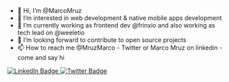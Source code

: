 - 👋 Hi, I’m @MarcoMruz
- 👀 I’m interested in web development & native mobile apps development
- 🌱 I’m currently working as frontend dev @frinxio and also working as tech lead on @weeletio
- 💞️ I’m looking forward to contribute to open source projects
- 📫 How to reach me @MruzMarco - Twitter or Marco Mruz on linkedin - come and say hi

<div id="badges">
  <a href="https://linkedin.com/in/marco-mruz">
    <img src="https://img.shields.io/badge/LinkedIn-blue?style=for-the-badge&logo=linkedin&logoColor=white" alt="LinkedIn Badge"/>
  </a>
  <a href="https://twitter.com/MruzMarco">
    <img src="https://img.shields.io/badge/Twitter-blue?style=for-the-badge&logo=twitter&logoColor=white" alt="Twitter Badge"/>
  </a>
</div>
<!---
MarcoMruz/MarcoMruz is a ✨ special ✨ repository because its `README.md` (this file) appears on your GitHub profile.
You can click the Preview link to take a look at your changes.
--->
